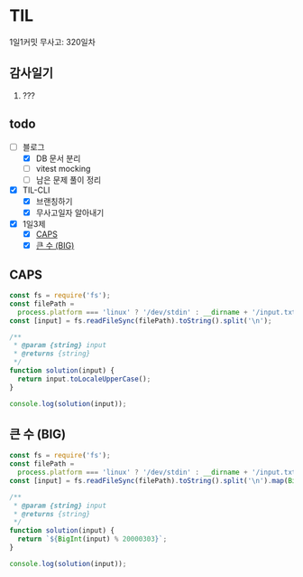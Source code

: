 # TIL

1일1커밋 무사고: 320일차

## 감사일기

1. ???

## todo

- [ ] 블로그
  - [x] DB 문서 분리
  - [ ] vitest mocking
  - [ ] 남은 문제 풀이 정리
- [x] TIL-CLI
  - [x] 브랜칭하기
  - [x] 무사고일자 알아내기
- [x] 1일3제
  - [x] [CAPS](https://www.acmicpc.net/problem/15000)
  - [x] [큰 수 (BIG)](https://www.acmicpc.net/problem/14928)

## CAPS

```js
const fs = require('fs');
const filePath =
  process.platform === 'linux' ? '/dev/stdin' : __dirname + '/input.txt';
const [input] = fs.readFileSync(filePath).toString().split('\n');

/**
 * @param {string} input
 * @returns {string}
 */
function solution(input) {
  return input.toLocaleUpperCase();
}

console.log(solution(input));
```

## 큰 수 (BIG)

```js
const fs = require('fs');
const filePath =
  process.platform === 'linux' ? '/dev/stdin' : __dirname + '/input.txt';
const [input] = fs.readFileSync(filePath).toString().split('\n').map(BigInt);

/**
 * @param {string} input
 * @returns {string}
 */
function solution(input) {
  return `${BigInt(input) % 20000303}`;
}

console.log(solution(input));
```
